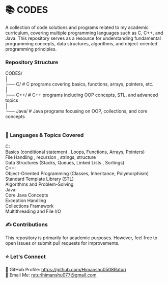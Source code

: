 # 📚 CODES
A collection of code solutions and programs related to my academic curriculum, covering multiple programming languages such as C, C++, and Java. This repository serves as a resource for understanding fundamental programming concepts, data structures, algorithms, and object-oriented programming principles.<br>

### Repository Structure
CODES/<br>
│<br>
├── C/             # C programs covering basics, functions, arrays, pointers, etc.<br>
│<br>
├── C++/           # C++ programs including OOP concepts, STL, and advanced topics<br>
│<br>
└── Java/          # Java programs focusing on OOP, collections, and core concepts<br>
<br>
### 🚀 Languages & Topics Covered
C:<br>
Basics (conditional statement , Loops, Functions, Arrays, Pointers)<br>
File Handling , recursion , strings, structure<br>
Data Structures (Stacks, Queues, Linked Lists , Sortings)<br>
C++:<br>
Object-Oriented Programming (Classes, Inheritance, Polymorphism)<br>
Standard Template Library (STL)<br>
Algorithms and Problem-Solving<br>
Java:<br>
Core Java Concepts<br>
Exception Handling<br>
Collections Framework<br>
Multithreading and File I/O<br>
### ✍️ Contributions<br>
This repository is primarily for academic purposes. However, feel free to open issues or submit pull requests for improvements.<br>
### ⭐️ Let's Connect<br>
🔗 GitHub Profile: https://github.com/Himanshu0508Raturi<br>
📧 Email Me: raturihimanshu077@gmail.com<br>
